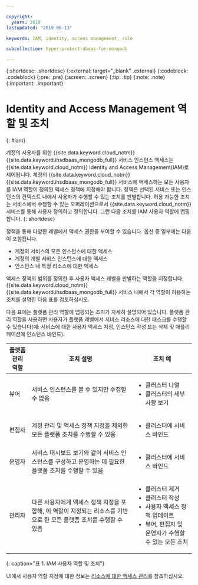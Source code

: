 ```yaml
---

copyright:
  years: 2019
lastupdated: "2019-06-13"

keywords: IAM, identity, access management, role

subcollection: hyper-protect-dbaas-for-mongodb

---
```


{:shortdesc: .shortdesc}
{:external: target="_blank" .external}
{:codeblock: .codeblock}
{:pre: .pre}
{:screen: .screen}
{:tip: .tip}
{:note: .note}
{:important: .important}

# Identity and Access Management 역할 및 조치
{: #iam}

계정의 사용자를 위한 {{site.data.keyword.cloud_notm}} {{site.data.keyword.ihsdbaas_mongodb_full}} 서비스 인스턴스 액세스는 {{site.data.keyword.cloud_notm}} Identity and Access Management(IAM)로 제어됩니다. 계정의 {{site.data.keyword.cloud_notm}} {{site.data.keyword.ihsdbaas_mongodb_full}} 서비스에 액세스하는 모든 사용자를 IAM 역할이 정의된 액세스 정책에 지정해야 합니다. 정책은 선택된 서비스 또는 인스턴스의 컨텍스트 내에서 사용자가 수행할 수 있는 조치를 판별합니다. 허용 가능한 조치는 서비스에서 수행할 수 있는 오퍼레이션으로서 {{site.data.keyword.cloud_notm}} 서비스를 통해 사용자 정의하고 정의합니다. 그런 다음 조치를 IAM 사용자 역할에 맵핑합니다.
{: shortdesc}

정책을 통해 다양한 레벨에서 액세스 권한을 부여할 수 있습니다. 옵션 중 일부에는 다음이 포함됩니다.

* 계정의 서비스의 모든 인스턴스에 대한 액세스
* 계정의 개별 서비스 인스턴스에 대한 액세스
* 인스턴스 내 특정 리소스에 대한 액세스

액세스 정책의 범위를 정의한 후 사용자 액세스 레벨을 판별하는 역할을 지정합니다. {{site.data.keyword.cloud_notm}} {{site.data.keyword.ihsdbaas_mongodb_full}} 서비스 내에서 각 역할이 허용하는 조치를 설명한 다음 표를 검토하십시오.

다음 표에는 플랫폼 관리 역할에 맵핑되는 조치가 자세히 설명되어 있습니다. 플랫폼 관리 역할을 사용하면 사용자가 플랫폼 레벨에서 서비스 리소스에 대한 태스크를 수행할 수 있습니다(예: 서비스에 대한 사용자 액세스 지정, 인스턴스 작성 또는 삭제 및 애플리케이션에 인스턴스 바인드).

|플랫폼 관리 역할        |조치 설명             |조치 예                                                         |
|------------------------|----------------------|----------------------------------------------------------------|
|뷰어                    |서비스 인스턴스를 볼 수 있지만 수정할 수 없음|<ul><li>클러스터 나열</li><li>클러스터의 세부사항 보기</li></ul>|
|편집자                  |계정 관리 및 액세스 정책 지정을 제외한 모든 플랫폼 조치를 수행할 수 있음|<ul><li>클러스터에 서비스 바인드</li></ul>|
|운영자                  |서비스 대시보드 보기와 같이 서비스 인스턴스를 구성하고 운영하는 데 필요한 플랫폼 조치를 수행할 수 있음|<ul><li>클러스터에 서비스 바인드</li></ul>|
|관리자                  |다른 사용자에게 액세스 정책 지정을 포함해, 이 역할이 지정되는 리소스를 기반으로 한 모든 플랫폼 조치를 수행할 수 있음|<ul><li>클러스터 제거</li><li>클러스터 작성</li><li>사용자 액세스 정책 업데이트</li><li>뷰어, 편집자 및 운영자가 수행할 수 있는 모든 조치</li></ul>|
{: caption="표 1. IAM 사용자 역할 및 조치"}

UI에서 사용자 역할 지정에 대한 정보는 [리소스에 대한 액세스 관리](/docs/iam?topic=iam-iammanidaccser#iammanidaccser)를 참조하십시오.
